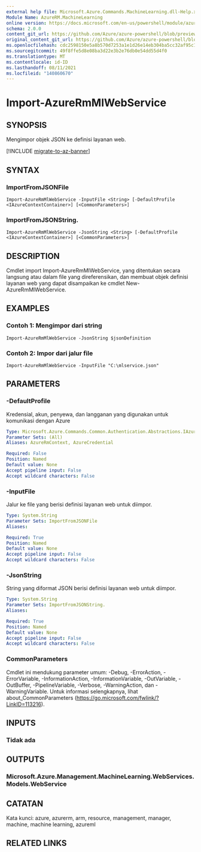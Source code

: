 ```yaml
---
external help file: Microsoft.Azure.Commands.MachineLearning.dll-Help.xml
Module Name: AzureRM.MachineLearning
online version: https://docs.microsoft.com/en-us/powershell/module/azurerm.machinelearning/import-azurermmlwebservice
schema: 2.0.0
content_git_url: https://github.com/Azure/azure-powershell/blob/preview/src/ResourceManager/MachineLearning/Commands.MachineLearning/help/Import-AzureRmMlWebService.md
original_content_git_url: https://github.com/Azure/azure-powershell/blob/preview/src/ResourceManager/MachineLearning/Commands.MachineLearning/help/Import-AzureRmMlWebService.md
ms.openlocfilehash: cdc2598150e5a8b570d7253a1e1d26e14eb304ba5cc32af95c16768055d9d96a
ms.sourcegitcommit: 49f8ffe5d8e08ba3d22e3b2e76db0e54dd55d4f0
ms.translationtype: MT
ms.contentlocale: id-ID
ms.lasthandoff: 08/11/2021
ms.locfileid: "140860670"
---
```

# Import-AzureRmMlWebService

## SYNOPSIS
Mengimpor objek JSON ke definisi layanan web.

[!INCLUDE [migrate-to-az-banner](../../includes/migrate-to-az-banner.md)]

## SYNTAX

### ImportFromJSONFile
```
Import-AzureRmMlWebService -InputFile <String> [-DefaultProfile <IAzureContextContainer>] [<CommonParameters>]
```

### ImportFromJSONString.
```
Import-AzureRmMlWebService -JsonString <String> [-DefaultProfile <IAzureContextContainer>] [<CommonParameters>]
```

## DESCRIPTION
Cmdlet import Import-AzureRmMlWebService, yang ditentukan secara langsung atau dalam file yang direferensikan, dan membuat objek definisi layanan web yang dapat disampaikan ke cmdlet New-AzureRmMlWebService.

## EXAMPLES

### Contoh 1: Mengimpor dari string
```
Import-AzureRmMlWebService -JsonString $jsonDefinition
```

### Contoh 2: Impor dari jalur file
```
Import-AzureRmMlWebService -InputFile "C:\mlservice.json"
```

## PARAMETERS

### -DefaultProfile
Kredensial, akun, penyewa, dan langganan yang digunakan untuk komunikasi dengan Azure

```yaml
Type: Microsoft.Azure.Commands.Common.Authentication.Abstractions.IAzureContextContainer
Parameter Sets: (All)
Aliases: AzureRmContext, AzureCredential

Required: False
Position: Named
Default value: None
Accept pipeline input: False
Accept wildcard characters: False
```

### -InputFile
Jalur ke file yang berisi definisi layanan web untuk diimpor.

```yaml
Type: System.String
Parameter Sets: ImportFromJSONFile
Aliases:

Required: True
Position: Named
Default value: None
Accept pipeline input: False
Accept wildcard characters: False
```

### -JsonString
String yang diformat JSON berisi definisi layanan web untuk diimpor.

```yaml
Type: System.String
Parameter Sets: ImportFromJSONString.
Aliases:

Required: True
Position: Named
Default value: None
Accept pipeline input: False
Accept wildcard characters: False
```

### CommonParameters
Cmdlet ini mendukung parameter umum: -Debug, -ErrorAction, -ErrorVariable, -InformationAction, -InformationVariable, -OutVariable, -OutBuffer, -PipelineVariable, -Verbose, -WarningAction, dan -WarningVariable. Untuk informasi selengkapnya, lihat about_CommonParameters (https://go.microsoft.com/fwlink/?LinkID=113216).

## INPUTS

### Tidak ada

## OUTPUTS

### Microsoft.Azure.Management.MachineLearning.WebServices.Models.WebService

## CATATAN
Kata kunci: azure, azurerm, arm, resource, management, manager, machine, machine learning, azureml

## RELATED LINKS

